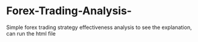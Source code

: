 # Forex-Trading-Analysis-

Simple forex trading strategy effectiveness analysis 
to see the explanation, can run the html file 
